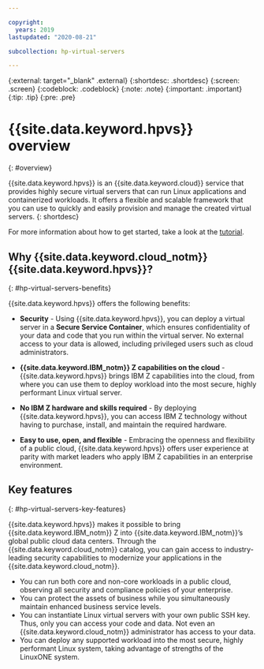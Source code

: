 ```yaml
---

copyright:
  years: 2019
lastupdated: "2020-08-21"

subcollection: hp-virtual-servers

---
```


{:external: target="_blank" .external}
{:shortdesc: .shortdesc}
{:screen: .screen}
{:codeblock: .codeblock}
{:note: .note}
{:important: .important}
{:tip: .tip}
{:pre: .pre}

# {{site.data.keyword.hpvs}} overview
{: #overview}

<!-- {{site.data.keyword.cloud}} {{site.data.keyword.hpvs}} is in the **Beta** phase and is for tryout and test purpose only. The virtual server that you create with {{site.data.keyword.hpvs}} will be deleted after 30 days. To prevent data loss, use only test data in the current service. This restriction also applies to using {{site.data.keyword.hpvs}} with other {{site.data.keyword.cloud_notm}} services.
{: important} -->

{{site.data.keyword.hpvs}} is an {{site.data.keyword.cloud}} service that provides highly secure virtual servers that can run Linux applications and containerized workloads. It offers a flexible and scalable framework that you can use to quickly and easily provision and manage the created virtual servers.
{: shortdesc}

For more information about how to get started, take a look at the [tutorial](https://cloud.ibm.com/docs/hp-virtual-servers?topic=hp-virtual-servers-getting-started).

## Why {{site.data.keyword.cloud_notm}} {{site.data.keyword.hpvs}}?  
{: #hp-virtual-servers-benefits}

{{site.data.keyword.hpvs}} offers the following benefits:

- **Security** -
Using {{site.data.keyword.hpvs}}, you can deploy a virtual server in a **Secure Service Container**, which ensures confidentiality of your data and code that you run within the virtual server. No external access to your data is allowed, including privileged users such as cloud administrators.

- **{{site.data.keyword.IBM_notm}} Z capabilities on the cloud** -
{{site.data.keyword.hpvs}} brings IBM Z capabilities into the cloud, from where you can use them to deploy workload into the most secure, highly performant Linux virtual server.

- **No IBM Z hardware and skills required** -
By deploying {{site.data.keyword.hpvs}}, you can access IBM Z technology without having to purchase, install, and maintain the required hardware.

- **Easy to use, open, and flexible** -
Embracing the openness and flexibility of a public cloud, {{site.data.keyword.hpvs}} offers user experience at parity with market leaders who apply IBM Z capabilities in an enterprise environment.


## Key features
{: #hp-virtual-servers-key-features}

{{site.data.keyword.hpvs}} makes it possible to bring {{site.data.keyword.IBM_notm}} Z into {{site.data.keyword.IBM_notm}}’s global public cloud data centers. Through the {{site.data.keyword.cloud_notm}} catalog, you can gain access to industry-leading security capabilities to modernize your applications in the {{site.data.keyword.cloud_notm}}.

- You can run both core and non-core workloads in a public cloud, observing all security and compliance policies of your enterprise.
- You can protect the assets of business while you simultaneously maintain enhanced business service levels.
- You can instantiate Linux virtual servers with your own public SSH key. Thus, only you can access your code and data. Not even an {{site.data.keyword.cloud_notm}} administrator has access to your data.
- You can deploy any supported workload into the most secure, highly performant Linux system, taking advantage of strengths of the LinuxONE system.

